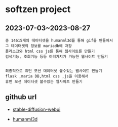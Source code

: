# softzen project

## 2023-07-03~2023-08-27


```
총 14615개의 데이터셋을 humanml3d를 통해 gif를 만들어서
그 데이터셋의 정보를 mariadb에 저장
플라스크와 html css js를 통해 웹사이트를 만들기
검색기능, 조회기능 등등 여러가지가 가능한 웹사이트 만들기 


최종적으로 휴먼 모션 데이터셋 볼수있는 웹사이트 만들기
flask ,maria DB,html css ,js을 이용해서
휴먼 모션 데이터셋 볼수있는 웹사이트 만들기 
```

## github url
- [stable-diffusion-webui](https://github.com/AUTOMATIC1111/stable-diffusion-webui)
  
- [humanml3d](https://github.com/EricGuo5513/HumanML3D)

